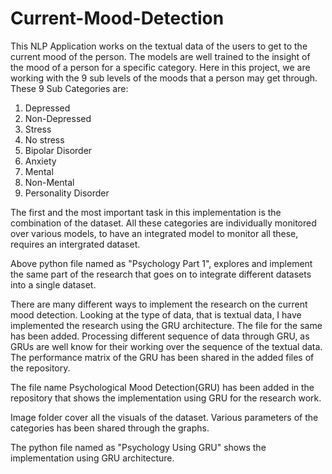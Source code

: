# Current-Mood-Detection

This NLP Application works on the textual data of the users to get to the current mood of the person.
The models are well trained to the insight of the mood of a person for a specific category. Here in this project, 
we are working with the 9 sub levels of the moods that a person may get through.
These 9 Sub Categories are:
1. Depressed
2. Non-Depressed
3. Stress
4. No stress
5. Bipolar Disorder
6. Anxiety
7. Mental
8. Non-Mental
9. Personality Disorder


The first and the  most important task in this implementation is the combination of the dataset.
All these categories are individually monitored over various models, to have an integrated model to monitor all these, requires an intergrated dataset. 

Above python file named as "Psychology Part 1", explores and implement the same part of the research that goes on to integrate different datasets into a single dataset. 

There are many different ways to implement the research on the current mood detection. Looking at the type of data, that is textual data, I have implemented the research using the GRU architecture. The file for the same has been added. 
Processing different sequence of data through GRU, as GRUs are well know for their working over the sequence of the textual data. 
The performance matrix of the GRU has been shared in the added files of the repository. 

The file name Psychological Mood Detection(GRU) has been added in the repository that shows the implementation using GRU for the research work.

Image  folder cover all the visuals of the dataset. Various parameters of the categories has been shared through the graphs.

The python file named as "Psychology Using GRU" shows the implementation using GRU architecture. 



